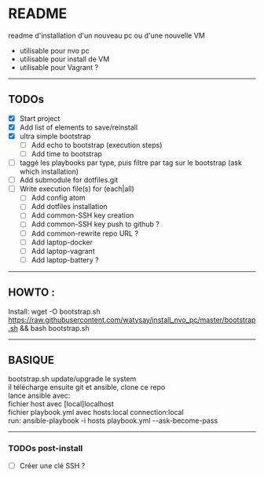 # README

readme d'installation d'un nouveau pc ou d'une nouvelle VM
* utilisable pour nvo pc
* utilisable pour install de VM
* utilisable pour Vagrant ?

---
## TODOs
- [x] Start project
- [x] Add list of elements to save/reinstall
- [x] ultra simple bootstrap
  - [ ] Add echo to bootstrap (execution steps)
  - [ ] Add time to bootstrap
- [ ] taggé les playbooks par type, puis filtre par tag sur le bootstrap (ask which installation)
- [ ] Add submodule for dotfiles.git
- [ ] Write execution file(s) for (each|all)
  - [ ] Add config atom
  - [ ] Add dotfiles installation
  - [ ] Add common-SSH key creation
  - [ ] Add common-SSH key push to github ?
  - [ ] Add common-rewrite repo URL ?
  - [ ] Add laptop-docker
  - [ ] Add laptop-vagrant
  - [ ] Add laptop-battery ?

---
## HOWTO :
Install: wget -O bootstrap.sh https://raw.githubusercontent.com/watysay/install_nvo_pc/master/bootstrap.sh && bash bootstrap.sh

---
## BASIQUE
bootstrap.sh update/upgrade le system</br>
il télécharge ensuite git et ansible, clone ce repo</br>
lance ansible avec:</br>
fichier host avec \[local\]localhost</br>
fichier playbook.yml avec hosts:local connection:local</br>
run: ansible-playbook -i hosts playbook.yml --ask-become-pass</br>

---
### TODOs post-install
- [ ] Créer une clé SSH ?
